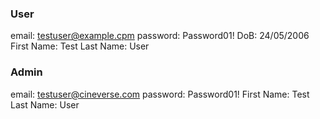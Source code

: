 ### User
email: testuser@example.cpm
password: Password01!
DoB: 24/05/2006
First Name: Test
Last Name: User

### Admin
email: testuser@cineverse.com
password: Password01!
First Name: Test
Last Name: User
